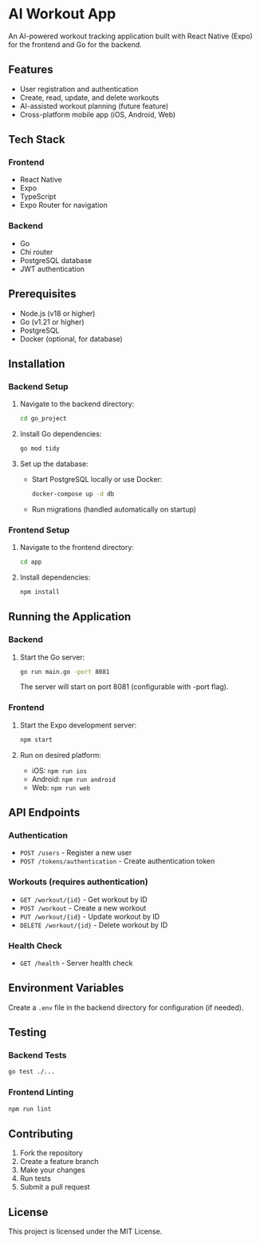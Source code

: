 # AI Workout App

An AI-powered workout tracking application built with React Native (Expo) for the frontend and Go for the backend.

## Features

- User registration and authentication
- Create, read, update, and delete workouts
- AI-assisted workout planning (future feature)
- Cross-platform mobile app (iOS, Android, Web)

## Tech Stack

### Frontend
- React Native
- Expo
- TypeScript
- Expo Router for navigation

### Backend
- Go
- Chi router
- PostgreSQL database
- JWT authentication

## Prerequisites

- Node.js (v18 or higher)
- Go (v1.21 or higher)
- PostgreSQL
- Docker (optional, for database)

## Installation

### Backend Setup

1. Navigate to the backend directory:
   ```bash
   cd go_project
   ```

2. Install Go dependencies:
   ```bash
   go mod tidy
   ```

3. Set up the database:
   - Start PostgreSQL locally or use Docker:
     ```bash
     docker-compose up -d db
     ```
   - Run migrations (handled automatically on startup)

### Frontend Setup

1. Navigate to the frontend directory:
   ```bash
   cd app
   ```

2. Install dependencies:
   ```bash
   npm install
   ```

## Running the Application

### Backend

1. Start the Go server:
   ```bash
   go run main.go -port 8081
   ```

   The server will start on port 8081 (configurable with -port flag).

### Frontend

1. Start the Expo development server:
   ```bash
   npm start
   ```

2. Run on desired platform:
   - iOS: `npm run ios`
   - Android: `npm run android`
   - Web: `npm run web`

## API Endpoints

### Authentication
- `POST /users` - Register a new user
- `POST /tokens/authentication` - Create authentication token

### Workouts (requires authentication)
- `GET /workout/{id}` - Get workout by ID
- `POST /workout` - Create a new workout
- `PUT /workout/{id}` - Update workout by ID
- `DELETE /workout/{id}` - Delete workout by ID

### Health Check
- `GET /health` - Server health check

## Environment Variables

Create a `.env` file in the backend directory for configuration (if needed).

## Testing

### Backend Tests
```bash
go test ./...
```

### Frontend Linting
```bash
npm run lint
```

## Contributing

1. Fork the repository
2. Create a feature branch
3. Make your changes
4. Run tests
5. Submit a pull request

## License

This project is licensed under the MIT License.